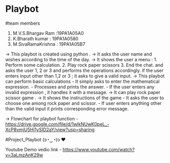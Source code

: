 # Playbot 
#team members 
1) M.V.S.Bhargav Ram :19PA1A05A0 
2) K.Bharath kumar : 19PA1A0580 
3) M.SivaRamaKrishna : 19PA1A05B7


->   This playbot is created using python .
->   It asks the user name and wishes according to the time of the day.
->   It shows the user a menu :
         1. Perform some calculation.
         2. Play rock paper scissors
         3. End the chat.
       and asks the user 1, 2 or 3 and performs the operations accordingly.
       if the user enters input other than 1,2 or 3 ; it asks to give a valid input.
->   This playbot can perform basic calculations
         - It simply asks to enter the mathematical expression.
         - Processes and prints the answer.
         - If the user enters any invalid expression , it handles it with a message.
->   It can play rock paper scissor game .
->   It shows the instructions of the game 
          - It asks the user to choose one among rock paper and scissor.
          - If user enters anything other than the valid input it prints corresponding error message.

->   Flowchart for playbot function   -   https://drive.google.com/file/d/1wlkNUwK0peL_-XcP8vmjU5Hj1ySID2aY/view?usp=sharing
          
#Project_Playbot  (ɔ◔‿◔)ɔ ♥


Youtube Demo vedio link  -     https://www.youtube.com/watch?v=3aLmzAnK29w
